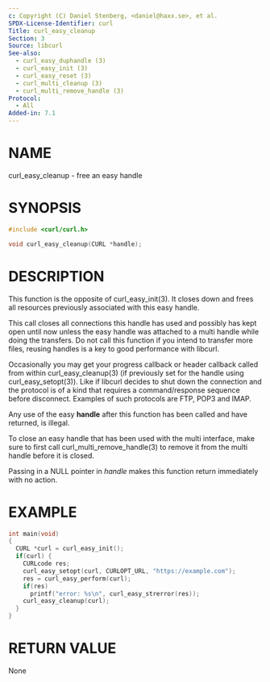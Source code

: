 ```yaml
---
c: Copyright (C) Daniel Stenberg, <daniel@haxx.se>, et al.
SPDX-License-Identifier: curl
Title: curl_easy_cleanup
Section: 3
Source: libcurl
See-also:
  - curl_easy_duphandle (3)
  - curl_easy_init (3)
  - curl_easy_reset (3)
  - curl_multi_cleanup (3)
  - curl_multi_remove_handle (3)
Protocol:
  - All
Added-in: 7.1
---
```


# NAME

curl_easy_cleanup - free an easy handle

# SYNOPSIS

~~~c
#include <curl/curl.h>

void curl_easy_cleanup(CURL *handle);
~~~

# DESCRIPTION

This function is the opposite of curl_easy_init(3). It closes down and frees
all resources previously associated with this easy handle.

This call closes all connections this handle has used and possibly has kept
open until now unless the easy handle was attached to a multi handle while
doing the transfers. Do not call this function if you intend to transfer more
files, reusing handles is a key to good performance with libcurl.

Occasionally you may get your progress callback or header callback called from
within curl_easy_cleanup(3) (if previously set for the handle using
curl_easy_setopt(3)). Like if libcurl decides to shut down the connection and
the protocol is of a kind that requires a command/response sequence before
disconnect. Examples of such protocols are FTP, POP3 and IMAP.

Any use of the easy **handle** after this function has been called and have
returned, is illegal.

To close an easy handle that has been used with the multi interface, make sure
to first call curl_multi_remove_handle(3) to remove it from the multi handle
before it is closed.

Passing in a NULL pointer in *handle* makes this function return immediately
with no action.

# EXAMPLE

~~~c
int main(void)
{
  CURL *curl = curl_easy_init();
  if(curl) {
    CURLcode res;
    curl_easy_setopt(curl, CURLOPT_URL, "https://example.com");
    res = curl_easy_perform(curl);
    if(res)
      printf("error: %s\n", curl_easy_strerror(res));
    curl_easy_cleanup(curl);
  }
}
~~~

# RETURN VALUE

None
